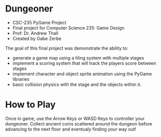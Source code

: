 # Dungeoner
- CSC-235 PyGame Project
- Final project for Computer Science 235: Game Design
- Prof: Dr. Andrew Thall
- Created by Gabe Zerbe

The goal of this final project was demonstrate the ability to: 
- generate a game map using a tiling system with multiple stages
-  implement a scoring system that will track the players score between stages
-  implement character and object sprite animation using the PyGame libraries
-  basic collision physics with the stage and the objects within it. 


# How to Play

Once in game, use the Arrow Keys or WASD Keys to controller your dungeoner. Collect ancient coins scattered around the dungeon before advancing to the next floor and eventualy finding your way out!

